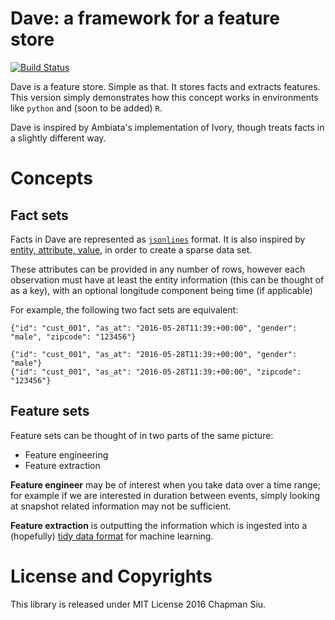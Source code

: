 Dave: a framework for a feature store
=====================================

[![Build Status](https://travis-ci.org/chappers/Dave.svg?branch=master)](https://travis-ci.org/chappers/Dave)

Dave is a feature store. Simple as that. It stores facts and extracts features.
This version simply demonstrates how this concept works in environments like
`python` and (soon to be added) `R`.

Dave is inspired by Ambiata's implementation of Ivory, though treats facts
in a slightly different way.

Concepts
========

Fact sets
---------

Facts in Dave are represented as [`jsonlines`](http://jsonlines.org/) format. It
is also inspired by [entity, attribute, value](https://en.wikipedia.org/wiki/Entity%E2%80%93attribute%E2%80%93value_model),
in order to create a sparse data set.

These attributes can be provided in any number of rows, however each observation
must have at least the entity information (this can be thought of as a key), with
an optional longitude component being time (if applicable)

For example, the following two fact sets are equivalent:

```
{"id": "cust_001", "as_at": "2016-05-28T11:39:+00:00", "gender": "male", "zipcode": "123456"}
```

```
{"id": "cust_001", "as_at": "2016-05-28T11:39:+00:00", "gender": "male"}
{"id": "cust_001", "as_at": "2016-05-28T11:39:+00:00", "zipcode": "123456"}
```

Feature sets
------------

Feature sets can be thought of in two parts of the same picture:

*  Feature engineering
*  Feature extraction

**Feature engineer** may be of interest when you take data over a time range; for
 example if we are interested in duration between events, simply looking at
 snapshot related information may not be sufficient.

 **Feature extraction** is outputting the information which is ingested into a
 (hopefully) [tidy data format](http://vita.had.co.nz/papers/tidy-data.html) for
 machine learning.


License and Copyrights
======================

This library is released under MIT License 2016 Chapman Siu.
